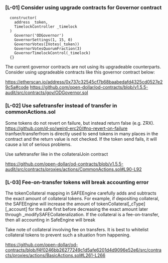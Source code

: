 ### [L-01] Consider using upgrade contracts for Governor contract

```
  constructor(
    address _token,
    TimelockController _timelock
  )
    Governor('ODGovernor')
    GovernorSettings(1, 15, 0)
    GovernorVotes(IVotes(_token))
    GovernorVotesQuorumFraction(3)
    GovernorTimelockControl(_timelock)
  {}
```

The current governor contracts are not using its upgradeable counterparts. Consider using upgradeable contracts like this governor contract below:

https://etherscan.io/address/0x737c32545cf7b68baabedafd4325cd0527e29c5a#code
https://github.com/open-dollar/od-contracts/blob/v1.5.5-audit/src/contracts/gov/ODGovernor.sol

### [L-02] Use safetransfer instead of transfer in commonActions.sol

Some tokens do not revert on failure, but instead return false (e.g. ZRX). https://github.com/d-xo/weird-erc20/#no-revert-on-failure tranfser/transferfrom is directly used to send tokens in many places in the contract and the return value is not checked. If the token send fails, it will cause a lot of serious problems.

Use safetransfer like in the collateralJoin contract

https://github.com/open-dollar/od-contracts/blob/v1.5.5-audit/src/contracts/proxies/actions/CommonActions.sol#L90-L92

### [L-03] Fee-on-transfer tokens will break accounting error
The tokenCollateral mapping in SAFEEngine carefully adds and subtracts the exact amount of collateral tokens. For example, if depositing collateral, the SAFEEngine will increase the amount of tokenCollateral[_cType][_account] for the safe first before decreasing the exact amount later through _modifySAFECollateralization. If the collateral is a fee-on-transfer, then all accounting in SafeEngine will break

Take note of collateral involving fee on transfers. It is best to whitelist collateral tokens to prevent such a situation from happening.

https://github.com/open-dollar/od-contracts/blob/f4f0246bb26277249c1d5afe6201d4d9096e52e6/src/contracts/proxies/actions/BasicActions.sol#L261-L266